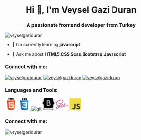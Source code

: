 <h1 align="center">Hi 👋, I'm Veysel Gazi Duran</h1> 
<h3 align="center">A passionate frontend developer from Turkey</h3>

<p align="left"> <img src="https://komarev.com/ghpvc/?username=veyselgaziduran&label=Profile%20views&color=0e75b6&style=flat" alt="veyselgaziduran" /> </p>

- 🌱 I’m currently learning **javascript**

- 💬 Ask me about **HTML5,CSS,Scss,Bootstrap,Javascript**

<h3 align="left">Connect with me:</h3>
<p align="left">
<a href="https://twitter.com/veyselgaziduran" target="blank"><img align="center" src="https://raw.githubusercontent.com/rahuldkjain/github-profile-readme-generator/master/src/images/icons/Social/twitter.svg" alt="veyselgaziduran" height="30" width="40" /></a>
<a href="https://linkedin.com/in/veyselgaziduran" target="blank"><img align="center" src="https://raw.githubusercontent.com/rahuldkjain/github-profile-readme-generator/master/src/images/icons/Social/linked-in-alt.svg" alt="veyselgaziduran" height="30" width="40" /></a>
<a href="https://instagram.com/veyselgaziduran" target="blank"><img align="center" src="https://raw.githubusercontent.com/rahuldkjain/github-profile-readme-generator/master/src/images/icons/Social/instagram.svg" alt="veyselgaziduran" height="30" width="40" /></a>
</p>

<h3 align="left">Languages and Tools:</h3>
<p align="left"><a href="https://www.w3.org/html/" target="_blank" rel="noreferrer"> <img src="https://raw.githubusercontent.com/devicons/devicon/master/icons/html5/html5-original-wordmark.svg" alt="html5" width="40" height="40"/> </a>
<a href="https://www.w3schools.com/css/" target="_blank" rel="noreferrer"> <img src="https://raw.githubusercontent.com/devicons/devicon/master/icons/css3/css3-original-wordmark.svg" alt="css3" width="40" height="40"/> </a><a href="https://git-scm.com/" target="_blank" rel="noreferrer"> <img src="https://www.vectorlogo.zone/logos/git-scm/git-scm-icon.svg" alt="git" width="40" height="40"/></a><a href="https://getbootstrap.com" target="_blank" rel="noreferrer"> <img src="https://raw.githubusercontent.com/devicons/devicon/master/icons/bootstrap/bootstrap-plain-wordmark.svg" alt="bootstrap" width="40" height="40"/> </a><a href="https://sass-lang.com" target="_blank" rel="noreferrer"> <img src="https://raw.githubusercontent.com/devicons/devicon/master/icons/sass/sass-original.svg" alt="sass" width="40" height="40"/> </a>
<a href="https://developer.mozilla.org/en-US/docs/Web/JavaScript" target="_blank" rel="noreferrer"> <img src="https://raw.githubusercontent.com/devicons/devicon/master/icons/javascript/javascript-original.svg" alt="javascript" width="40" height="40"/> </a>
</p>


<h3 align="left">Connect with me:</h3>
<p align="left">
</p>

<p><img align="center" src="https://github-readme-stats.vercel.app/api/top-langs?username=veyselgaziduran&show_icons=true&locale=en&layout=compact" alt="veyselgaziduran" /></p>


